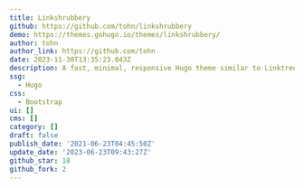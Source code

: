 ```yaml
---
title: Linkshrubbery
github: https://github.com/tohn/linkshrubbery
demo: https://themes.gohugo.io/themes/linkshrubbery/
author: tohn
author_link: https://github.com/tohn
date: 2023-11-30T13:35:23.043Z
description: A fast, minimal, responsive Hugo theme similar to Linktree.
ssg:
  - Hugo
css:
  - Bootstrap
ui: []
cms: []
category: []
draft: false
publish_date: '2021-06-23T04:45:50Z'
update_date: '2023-06-23T09:43:27Z'
github_star: 18
github_fork: 2
---
```

